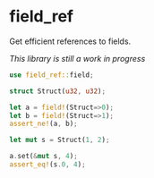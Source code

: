 # field\_ref
Get efficient references to fields.

*This library is still a work in progress*

```rust
use field_ref::field;

struct Struct(u32, u32);

let a = field!(Struct=>0);
let b = field!(Struct=>1);
assert_ne!(a, b);

let mut s = Struct(1, 2);

a.set(&mut s, 4);
assert_eq!(s.0, 4);
```
